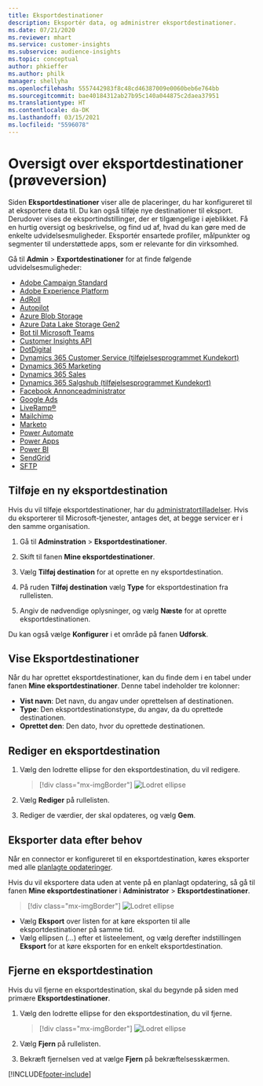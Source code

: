 ```yaml
---
title: Eksportdestinationer
description: Eksportér data, og administrer eksportdestinationer.
ms.date: 07/21/2020
ms.reviewer: mhart
ms.service: customer-insights
ms.subservice: audience-insights
ms.topic: conceptual
author: phkieffer
ms.author: philk
manager: shellyha
ms.openlocfilehash: 5557442983f8c48cd46387009e0060beb6e764bb
ms.sourcegitcommit: bae40184312ab27b95c140a044875c2daea37951
ms.translationtype: HT
ms.contentlocale: da-DK
ms.lasthandoff: 03/15/2021
ms.locfileid: "5596078"
---
```

# <a name="export-destinations-preview-overview"></a>Oversigt over eksportdestinationer (prøveversion)

Siden **Eksportdestinationer** viser alle de placeringer, du har konfigureret til at eksportere data til. Du kan også tilføje nye destinationer til eksport. Derudover vises de eksportindstillinger, der er tilgængelige i øjeblikket. Få en hurtig oversigt og beskrivelse, og find ud af, hvad du kan gøre med de enkelte udvidelsesmuligheder. Eksportér ensartede profiler, målpunkter og segmenter til understøttede apps, som er relevante for din virksomhed.

Gå til **Admin** > **Exportdestinationer** for at finde følgende udvidelsesmuligheder:

- [Adobe Campaign Standard](export-adobe-campaign-standard.md)
- [Adobe Experience Platform](export-adobe-experience-platform.md)
- [AdRoll](export-adroll.md)
- [Autopilot](export-autopilot.md)
- [Azure Blob Storage](export-azure-blob-storage.md)
- [Azure Data Lake Storage Gen2](export-azure-data-lake-storage-gen2.md)
- [Bot til Microsoft Teams](export-teams-bot.md)
- [Customer Insights API](apis.md)
- [DotDigital](export-dotdigital.md)
- [Dynamics 365 Customer Service (tilføjelsesprogrammet Kundekort)](customer-card-add-in.md)
- [Dynamics 365 Marketing](export-dynamics365-marketing.md)
- [Dynamics 365 Sales](export-dynamics365-sales.md)
- [Dynamics 365 Salgshub (tilføjelsesprogrammet Kundekort)](customer-card-add-in.md)
- [Facebook Annonceadministrator](export-facebook.md)
- [Google Ads](export-google-ads.md)
- [LiveRamp&reg;](export-liveramp.md)
- [Mailchimp](export-mailchimp.md)
- [Marketo](export-marketo.md)
- [Power Automate](export-power-automate.md)
- [Power Apps](export-power-apps.md)
- [Power BI](export-power-bi.md)
- [SendGrid](export-sendgrid.md)
- [SFTP](export-sftp.md)

## <a name="add-a-new-export-destination"></a>Tilføje en ny eksportdestination

Hvis du vil tilføje eksportdestinationer, har du [administratortilladelser](permissions.md). Hvis du eksporterer til Microsoft-tjenester, antages det, at begge servicer er i den samme organisation.

1. Gå til **Adminstration** > **Eksportdestinationer**.

1. Skift til fanen **Mine eksportdestinationer**.

1. Vælg **Tilføj destination** for at oprette en ny eksportdestination.

1. På ruden **Tilføj destination** vælg **Type** for eksportdestination fra rullelisten.

1. Angiv de nødvendige oplysninger, og vælg **Næste** for at oprette eksportdestinationen.

Du kan også vælge **Konfigurer** i et område på fanen **Udforsk**.

## <a name="view-export-destinations"></a>Vise Eksportdestinationer

Når du har oprettet eksportdestinationer, kan du finde dem i en tabel under fanen **Mine eksportdestinationer**. Denne tabel indeholder tre kolonner:

- **Vist navn**: Det navn, du angav under oprettelsen af destinationen.
- **Type**: Den eksportdestinationstype, du angav, da du oprettede destinationen.
- **Oprettet den**: Den dato, hvor du oprettede destinationen.

## <a name="edit-an-export-destination"></a>Rediger en eksportdestination

1. Vælg den lodrette ellipse for den eksportdestination, du vil redigere.

   > [!div class="mx-imgBorder"]
   > ![Lodret ellipse](media/export-destinations-page-ellipsis.png "Lodret ellipse")

1. Vælg **Rediger** på rullelisten.

1. Rediger de værdier, der skal opdateres, og vælg **Gem**.

## <a name="export-data-on-demand"></a>Eksporter data efter behov

Når en connector er konfigureret til en eksportdestination, køres eksporter med alle [planlagte opdateringer](system.md#schedule-tab).

Hvis du vil eksportere data uden at vente på en planlagt opdatering, så gå til fanen **Mine eksportdestinationer** i **Administrator** > **Eksportdestinationer**.

> [!div class="mx-imgBorder"]
> ![Lodret ellipse](media/export-destinations-page-ellipsis.png "Lodret ellipse")

- Vælg **Eksport** over listen for at køre eksporten til alle eksportdestinationer på samme tid.
- Vælg ellipsen (...) efter et listeelement, og vælg derefter indstillingen **Eksport** for at køre eksporten for en enkelt eksportdestination.

## <a name="remove-an-export-destination"></a>Fjerne en eksportdestination

Hvis du vil fjerne en eksportdestination, skal du begynde på siden med primære **Eksportdestinationer**.

1. Vælg den lodrette ellipse for den eksportdestination, du vil fjerne.

   > [!div class="mx-imgBorder"]
   > ![Lodret ellipse](media/export-destinations-page-ellipsis.png "Lodret ellipse")

2. Vælg **Fjern** på rullelisten.

3. Bekræft fjernelsen ved at vælge **Fjern** på bekræftelsesskærmen.


[!INCLUDE[footer-include](../includes/footer-banner.md)]